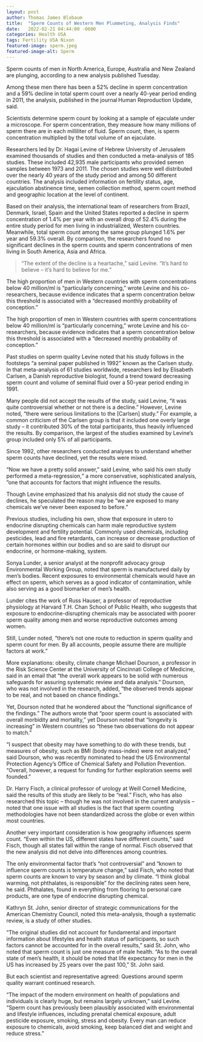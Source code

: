 ```yaml
---
layout: post
author: Thomas James Blobaum 
title:  "Sperm Counts of Western Men Plummeting, Analysis Finds"
date:   2022-02-21 04:44:00 -0600
categories: Health USA 
tags: Fertility USA Nixon  
featured-image: sperm.jpeg
featured-image-alt: Sperm
---
```

Sperm counts of men in North America, Europe, Australia and New Zealand are plunging, according to a new analysis published Tuesday.

Among these men there has been a 52% decline in sperm concentration and a 59% decline in total sperm count over a nearly 40-year period ending in 2011, the analysis, published in the journal Human Reproduction Update, said.

Scientists determine sperm count by looking at a sample of ejaculate under a microscope. For sperm concentration, they measure how many millions of sperm there are in each milliliter of fluid. Sperm count, then, is sperm concentration multiplied by the total volume of an ejaculate.

Researchers led by Dr. Hagai Levine of Hebrew University of Jerusalem examined thousands of studies and then conducted a meta-analysis of 185 studies. These included 42,935 male participants who provided semen samples between 1973 and 2011. The chosen studies were well distributed over the nearly 40 years of the study period and among 50 different countries. The analysis included information on fertility status, age, ejaculation abstinence time, semen collection method, sperm count method and geographic location at the level of continent. 

Based on their analysis, the international team of researchers from Brazil, Denmark, Israel, Spain and the United States reported a decline in sperm concentration of 1.4% per year with an overall drop of 52.4% during the entire study period for men living in industrialized, Western countries. Meanwhile, total sperm count among the same group plunged 1.6% per year and 59.3% overall. By comparison, the researchers found no significant declines in the sperm counts and sperm concentrations of men living in South America, Asia and Africa. 

> “The extent of the decline is a heartache,” said Levine. “It’s hard to believe – it’s hard to believe for me.”

The high proportion of men in Western countries with sperm concentrations below 40 million/ml is “particularly concerning,” wrote Levine and his co-researchers, because evidence indicates that a sperm concentration below this threshold is associated with a “decreased monthly probability of conception.”

The high proportion of men in Western countries with sperm concentrations below 40 million/ml is “particularly concerning,” wrote Levine and his co-researchers, because evidence indicates that a sperm concentration below this threshold is associated with a “decreased monthly probability of conception.” 

Past studies on sperm quality
Levine noted that his study follows in the footsteps “a seminal paper published in 1992” known as the Carlsen study. In that meta-analysis of 61 studies worldwide, researchers led by Elisabeth Carlsen, a Danish reproductive biologist, found a trend toward decreasing sperm count and volume of seminal fluid over a 50-year period ending in 1991.

Many people did not accept the results of the study, said Levine, “it was quite controversial whether or not there is a decline.” However, Levine noted, “there were serious limitations to the [Carlsen] study.” For example, a common criticism of the Carlsen group is that it included one overly large study – it contributed 30% of the total participants, thus heavily influenced the results. By comparison, the largest of the studies examined by Levine’s group included only 5% of all participants.

Since 1992, other researchers conducted analyses to understand whether sperm counts have declined, yet the results were mixed.

“Now we have a pretty solid answer,” said Levine, who said his own study performed a meta-regression,“ a more conservative, sophisticated analysis, ”one that accounts for factors that might influence the results. 

Though Levine emphasized that his analysis did not study the cause of declines, he speculated the reason may be “we are exposed to many chemicals we’ve never been exposed to before.”

Previous studies, including his own, show that exposure in utero to endocrine disrupting chemicals can harm male reproductive system development and fertility potential. Commonly used chemicals, including pesticides, lead and fire retardants, can increase or decrease production of certain hormones within our bodies and so are said to disrupt our endocrine, or hormone-making, system.

Sonya Lunder, a senior analyst at the nonprofit advocacy group Environmental Working Group, noted that sperm is manufactured daily by men’s bodies. Recent exposures to environmental chemicals would have an effect on sperm, which serves as a good indicator of contamination, while also serving as a good biomarker of men’s health.

Lunder cites the work of Russ Hauser, a professor of reproductive physiology at Harvard T.H. Chan School of Public Health, who suggests that exposure to endocrine-disrupting chemicals may be associated with poorer sperm quality among men and worse reproductive outcomes among women. 

Still, Lunder noted, “there’s not one route to reduction in sperm quality and sperm count for men. By all accounts, people assume there are multiple factors at work.”

More explanations: obesity, climate change
Michael Dourson, a professor in the Risk Science Center at the University of Cincinnati College of Medicine, said in an email that “the overall work appears to be solid with numerous safeguards for assuring systematic review and data analysis.” Dourson, who was not involved in the research, added, “the observed trends appear to be real, and not based on chance findings.”

Yet, Dourson noted that he wondered about the “functional significance of the findings.” The authors wrote that “poor sperm count is associated with overall morbidity and mortality,” yet Dourson noted that “longevity is increasing” in Western countries so “these two observations do not appear to match.”

“I suspect that obesity may have something to do with these trends, but measures of obesity, such as BMI (body mass-index) were not analyzed,” said Dourson, who was recently nominated to head the US Environmental Protection Agency’s Office of Chemical Safety and Pollution Prevention. “Overall, however, a request for funding for further exploration seems well founded.”

Dr. Harry Fisch, a clinical professor of urology at Weill Cornell Medicine, said the results of this study are likely to be “real.” Fisch, who has also researched this topic – though he was not involved in the current analysis – noted that one issue with all studies is the fact that sperm counting methodologies have not been standardized across the globe or even within most countries. 

Another very important consideration is how geography influences sperm count. “Even within the US, different states have different counts,” said Fisch, though all states fall within the range of normal. Fisch observed that the new analysis did not delve into differences among countries. 

The only environmental factor that’s “not controversial” and “known to influence sperm counts is temperature change,” said Fisch, who noted that sperm counts are known to vary by season and by climate. “I think global warming, not phthalates, is responsible” for the declining rates seen here, he said. Phthalates, found in everything from flooring to personal care products, are one type of endocrine disrupting chemical.

Kathryn St. John, senior director of strategic communications for the American Chemistry Council, noted this meta-analysis, though a systematic review, is a study of other studies.

“The original studies did not account for fundamental and important information about lifestyles and health status of participants, so such factors cannot be accounted for in the overall results,” said St. John, who noted that sperm count is just one measure of male health. “As to the overall state of men’s health, it should be noted that life expectancy for men in the US has increased by 25 years over the past 100,” St. John said.

But each scientist and representative agreed: Questions around sperm quality warrant continued research.

“The impact of the modern environment on health of populations and individuals is clearly huge, but remains largely unknown,” said Levine. “Sperm count has previously been plausibly associated with environmental and lifestyle influences, including prenatal chemical exposure, adult pesticide exposure, smoking, stress and obesity. Every man can reduce exposure to chemicals, avoid smoking, keep balanced diet and weight and reduce stress.”

<a href="https://en.wikipedia.org/wiki/Male_infertility_crisis" data-iframely-url></a>

